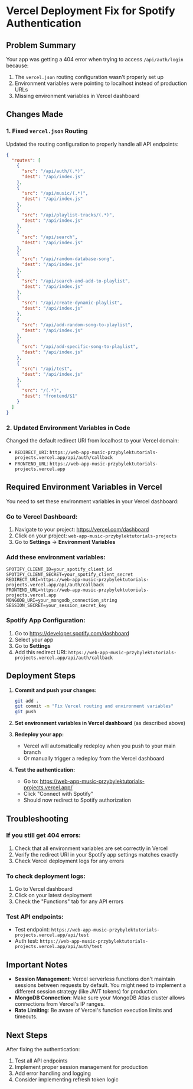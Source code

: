 # Vercel Deployment Fix for Spotify Authentication

## Problem Summary
Your app was getting a 404 error when trying to access `/api/auth/login` because:
1. The `vercel.json` routing configuration wasn't properly set up
2. Environment variables were pointing to localhost instead of production URLs
3. Missing environment variables in Vercel dashboard

## Changes Made

### 1. Fixed `vercel.json` Routing
Updated the routing configuration to properly handle all API endpoints:

```json
{
  "routes": [
    {
      "src": "/api/auth/(.*)",
      "dest": "/api/index.js"
    },
    {
      "src": "/api/music/(.*)",
      "dest": "/api/index.js"
    },
    {
      "src": "/api/playlist-tracks/(.*)",
      "dest": "/api/index.js"
    },
    {
      "src": "/api/search",
      "dest": "/api/index.js"
    },
    {
      "src": "/api/random-database-song",
      "dest": "/api/index.js"
    },
    {
      "src": "/api/search-and-add-to-playlist",
      "dest": "/api/index.js"
    },
    {
      "src": "/api/create-dynamic-playlist",
      "dest": "/api/index.js"
    },
    {
      "src": "/api/add-random-song-to-playlist",
      "dest": "/api/index.js"
    },
    {
      "src": "/api/add-specific-song-to-playlist",
      "dest": "/api/index.js"
    },
    {
      "src": "/api/test",
      "dest": "/api/index.js"
    },
    {
      "src": "/(.*)",
      "dest": "frontend/$1"
    }
  ]
}
```

### 2. Updated Environment Variables in Code
Changed the default redirect URI from localhost to your Vercel domain:
- `REDIRECT_URI`: `https://web-app-music-przybylektutorials-projects.vercel.app/api/auth/callback`
- `FRONTEND_URL`: `https://web-app-music-przybylektutorials-projects.vercel.app`

## Required Environment Variables in Vercel

You need to set these environment variables in your Vercel dashboard:

### Go to Vercel Dashboard:
1. Navigate to your project: https://vercel.com/dashboard
2. Click on your project: `web-app-music-przybylektutorials-projects`
3. Go to **Settings** → **Environment Variables**

### Add these environment variables:

```
SPOTIFY_CLIENT_ID=your_spotify_client_id
SPOTIFY_CLIENT_SECRET=your_spotify_client_secret
REDIRECT_URI=https://web-app-music-przybylektutorials-projects.vercel.app/api/auth/callback
FRONTEND_URL=https://web-app-music-przybylektutorials-projects.vercel.app
MONGODB_URI=your_mongodb_connection_string
SESSION_SECRET=your_session_secret_key
```

### Spotify App Configuration:
1. Go to https://developer.spotify.com/dashboard
2. Select your app
3. Go to **Settings**
4. Add this redirect URI: `https://web-app-music-przybylektutorials-projects.vercel.app/api/auth/callback`

## Deployment Steps

1. **Commit and push your changes:**
   ```bash
   git add .
   git commit -m "Fix Vercel routing and environment variables"
   git push
   ```

2. **Set environment variables in Vercel dashboard** (as described above)

3. **Redeploy your app:**
   - Vercel will automatically redeploy when you push to your main branch
   - Or manually trigger a redeploy from the Vercel dashboard

4. **Test the authentication:**
   - Go to: https://web-app-music-przybylektutorials-projects.vercel.app/
   - Click "Connect with Spotify"
   - Should now redirect to Spotify authorization

## Troubleshooting

### If you still get 404 errors:
1. Check that all environment variables are set correctly in Vercel
2. Verify the redirect URI in your Spotify app settings matches exactly
3. Check Vercel deployment logs for any errors

### To check deployment logs:
1. Go to Vercel dashboard
2. Click on your latest deployment
3. Check the "Functions" tab for any API errors

### Test API endpoints:
- Test endpoint: `https://web-app-music-przybylektutorials-projects.vercel.app/api/test`
- Auth test: `https://web-app-music-przybylektutorials-projects.vercel.app/api/auth/test`

## Important Notes

- **Session Management**: Vercel serverless functions don't maintain sessions between requests by default. You might need to implement a different session strategy (like JWT tokens) for production.
- **MongoDB Connection**: Make sure your MongoDB Atlas cluster allows connections from Vercel's IP ranges.
- **Rate Limiting**: Be aware of Vercel's function execution limits and timeouts.

## Next Steps

After fixing the authentication:
1. Test all API endpoints
2. Implement proper session management for production
3. Add error handling and logging
4. Consider implementing refresh token logic
